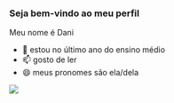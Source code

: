### Seja bem-vindo ao meu perfil 
Meu nome é Dani

- 👋 estou no último ano do ensino médio 
- 📫 gosto de ler
- 😄 meus pronomes são ela/dela

![](https://media1.tenor.com/m/0kdChdjnVf8AAAAC/jiji-cat.gif)

